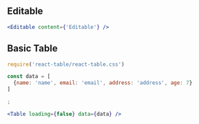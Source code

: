 ## Editable

```jsx
<Editable content={'Editable'} />
```

## Basic Table

```jsx
require('react-table/react-table.css')

const data = [
  {name: 'name', email: 'email', address: 'address', age: 7}
]

;

<Table loading={false} data={data} />
```
